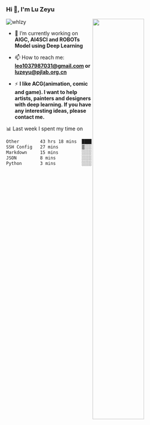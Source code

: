 ### Hi 👋, I'm Lu Zeyu

<img src="https://komarev.com/ghpvc/?username=whlzy&label=Profile%20views&color=0e75b6&style=flat" alt="whlzy" />
<img align="right" width="53%" src="https://github-readme-stats.vercel.app/api?username=whlzy&show_icons=true">

- 🔭 I’m currently working on **AIGC, AI4SCI and ROBOTs Model using Deep Learning**

- 📫 How to reach me: **leo1037987031@gmail.com or luzeyu@pjlab.org.cn**

- ⚡ **I like ACG(animation, comic and game). I want to help artists, painters and designers with deep learning. If you have any interesting ideas, please contact me.**

📊 Last week I spent my time on

<!--START_SECTION:waka-->

```txt
Other        43 hrs 18 mins  ████████████████████████▒   97.96 %
SSH Config   27 mins         ▒░░░░░░░░░░░░░░░░░░░░░░░░   01.03 %
Markdown     15 mins         ░░░░░░░░░░░░░░░░░░░░░░░░░   00.59 %
JSON         8 mins          ░░░░░░░░░░░░░░░░░░░░░░░░░   00.31 %
Python       3 mins          ░░░░░░░░░░░░░░░░░░░░░░░░░   00.11 %
```

<!--END_SECTION:waka-->

